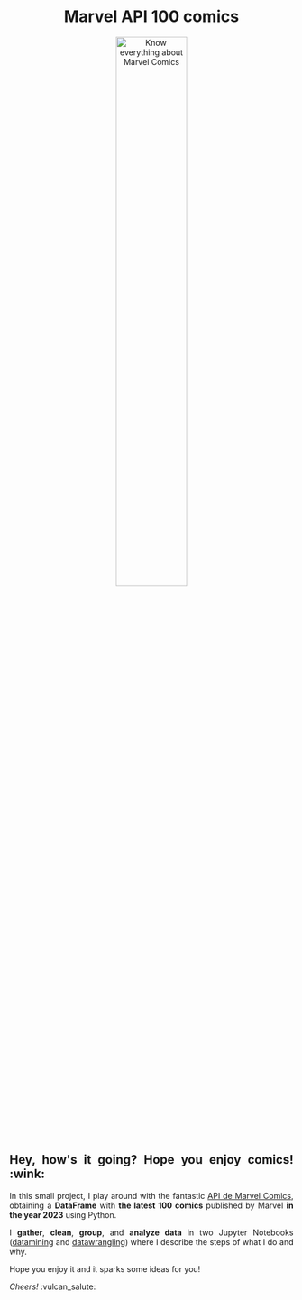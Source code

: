<div align="center">
  <h1>Marvel API 100 comics</h1>

  <p align="center">
    <img src="https://i.pinimg.com/originals/e5/53/46/e55346d539daeda80680794de7f29a93.gif" width="50%" alt="Know everything about Marvel Comics">
    <br>
  </p>


<div style="text-align: justify;">
  <h2>Hey, how's it going? Hope you enjoy comics! :wink:</h2>

  <p>
    In this small project, I play around with the fantastic <a href="https://developer.marvel.com/">API de Marvel Comics</a>, obtaining a <strong>DataFrame</strong> with <strong>the latest 100 comics</strong> published by Marvel <strong>in the year 2023</strong> using Python.
  </p>

  <p>
    I <strong>gather</strong>, <strong>clean</strong>, <strong>group</strong>, and <strong>analyze data</strong> in two Jupyter Notebooks (<a href="https://github.com/TonioDominguez/Marvel_API_100_comics/blob/main/data/marvel_datamining.ipynb">datamining</a> and <a href="https://github.com/TonioDominguez/Marvel_API_100_comics/blob/main/data/marvel_datawrangling_and_interpretation.ipynb">datawrangling</a>) where I describe the steps of what I do and why.
  </p>

  <p>
    Hope you enjoy it and it sparks some ideas for you!
  </p>

  <p>
    <em>Cheers!</em> :vulcan_salute:
  </p>
</div>

